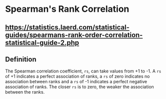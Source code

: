 # Spearman's Rank Correlation


## https://statistics.laerd.com/statistical-guides/spearmans-rank-order-correlation-statistical-guide-2.php

## Definition

The Spearman correlation coefficient, `rs`, can take values from +1 to -1. A `rs` of +1 indicates a perfect association of ranks, a `rs` of zero indicates no association between ranks and a `rs` of -1 indicates a perfect negative association of ranks. The closer `rs` is to zero, the weaker the association between the ranks.



